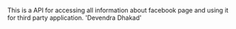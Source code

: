 This is a API for accessing all information about facebook page and using it for third party application.
                        'Devendra Dhakad'